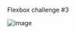 Flexbox challenge #3

![image](https://user-images.githubusercontent.com/124686643/236409572-462c7f58-9d05-4541-bfd4-64acaa284fbe.png)
